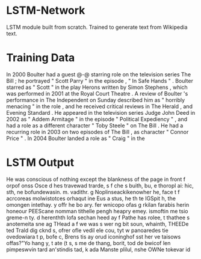 # LSTM-Network
LSTM module built from scratch. Trained to generate text from Wikipedia text.

#  Training Data
In 2000 Boulter had a guest @-@ starring role on the television series The Bill ; he portrayed " Scott Parry " in the episode , " In Safe Hands " . Boulter starred as " Scott " in the play Herons written by Simon Stephens , which was performed in 2001 at the Royal Court Theatre . A review of Boulter 's performance in The Independent on Sunday described him as " horribly menacing " in the role , and he received critical reviews in The Herald , and Evening Standard . He appeared in the television series Judge John Deed in 2002 as " Addem Armitage " in the episode " Political Expediency " , and had a role as a different character " Toby Steele " on The Bill . 
 He had a recurring role in 2003 on two episodes of The Bill , as character " Connor Price " . In 2004 Boulter landed a role as " Craig " in the  
 
 
# LSTM Output
He was conscious of nothing except the blankness of the page in front f orpof onss Osce d hes travewad trarde, s f che s buith, bu, e thoropl ai: hic, sth, ne bofundewasin. m. vadithr. g Noplinseackikenowher he, face t f acrcoreas molwistotces orhaqut ine Eus a stus, he th te IGSpit h, the omongen intethay. y offr he bo ary. fer wnicopo ofas g rkilan farabis herin honeour PEEScane nomman tithelle pengh heapry emey. ismoftin me tsio greme-n ty. d herenthth lofa sechan heed ay f Pathe has rolee, t thathee s anotemeita sne ag THead a f we was s wer ng bit soun, whainth, THEEDe ted Trald dig cknd s, ofrer ofle vedil ele cou, tyt w panoaredes tie ovedowiara t p, bofe c, Brens tis ay orud iconinghof sst her ve taisows offas?"Yo hang y, t ate (t s, s me de thang, borit, tod de bwicof len pimpeswvin tard an'stindis tad, k ada Manste plilul, nshe OWNe tokevar id 
